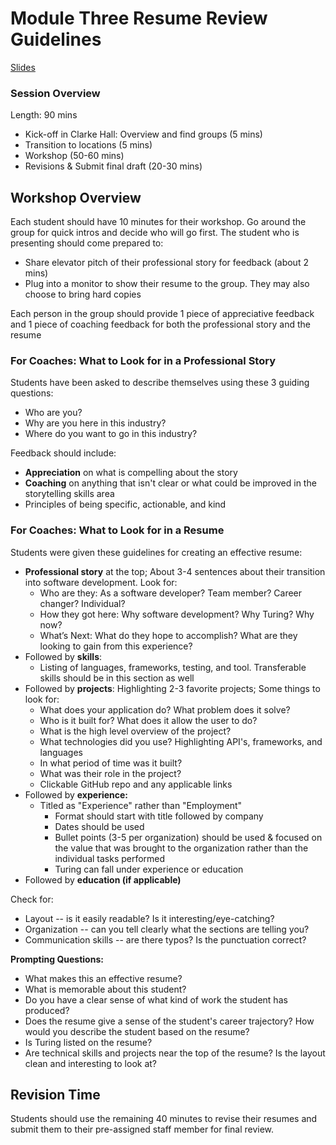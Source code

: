 # Module Three Resume Review Guidelines

[Slides](https://docs.google.com/presentation/d/1QVsxi9TL1FQ7QL3w-FA_xnj8iCX095uUcnhJDRvqhiU/edit?usp=sharing)

### Session Overview
Length: 90 mins

* Kick-off in Clarke Hall: Overview and find groups (5 mins)
* Transition to locations (5 mins)
* Workshop (50-60 mins)
* Revisions & Submit final draft (20-30 mins)

## Workshop Overview
Each student should have 10 minutes for their workshop. Go around the group for quick intros and decide who will go first. The student who is presenting should come prepared to:

* Share elevator pitch of their professional story for feedback (about 2 mins)
* Plug into a monitor to show their resume to the group. They may also choose to bring hard copies

Each person in the group should provide 1 piece of appreciative feedback and 1 piece of coaching feedback for both the professional story and the resume 

### For Coaches: What to Look for in a Professional Story
Students have been asked to describe themselves using these 3 guiding questions:
* Who are you?
* Why are you here in this industry?
* Where do you want to go in this industry?

Feedback should include:
* **Appreciation** on what is compelling about the story
* **Coaching** on anything that isn't clear or what could be improved in the storytelling skills area 
* Principles of being specific, actionable, and kind 

### For Coaches: What to Look for in a Resume
Students were given these guidelines for creating an effective resume:
* **Professional story** at the top; About 3-4 sentences about their transition into software development. Look for:
 	* Who are they: As a software developer? Team member? Career changer? Individual?
 	* How they got here: Why software development? Why Turing? Why now?
 	* What’s Next: What do they hope to accomplish? What are they looking to gain from this experience? 
* Followed by **skills**:
  * Listing of languages, frameworks, testing, and tool. Transferable skills should be in this section as well
* Followed by **projects**: Highlighting 2-3 favorite projects; Some things to look for:
	 * What does your application do? What problem does it solve? 
	 * Who is it built for? What does it allow the user to do? 
 	* What is the high level overview of the project? 
 	* What technologies did you use? Highlighting API's, frameworks, and languages
 	* In what period of time was it built?
 	* What was their role in the project?
  * Clickable GitHub repo and any applicable links
* Followed by **experience:**
  * Titled as "Experience" rather than "Employment"
	 * Format should start with title followed by company
	 * Dates should be used
	 * Bullet points (3-5 per organization) should be used & focused on the value that was brought to the organization rather than the individual tasks performed
	* Turing can fall under experience or education 
* Followed by **education (if applicable)**

Check for:
  * Layout -- is it easily readable? Is it interesting/eye-catching?
  * Organization -- can you tell clearly what the sections are telling you?
  * Communication skills -- are there typos? Is the punctuation correct? 

**Prompting Questions:**
* What makes this an effective resume?
* What is memorable about this student? 
* Do you have a clear sense of what kind of work the student has produced?
* Does the resume give a sense of the student's career trajectory? How would you describe the student based on the resume?
* Is Turing listed on the resume?
* Are technical skills and projects near the top of the resume? Is the layout clean and interesting to look at?

## Revision Time
Students should use the remaining 40 minutes to revise their resumes and submit them to their pre-assigned staff member for final review. 
